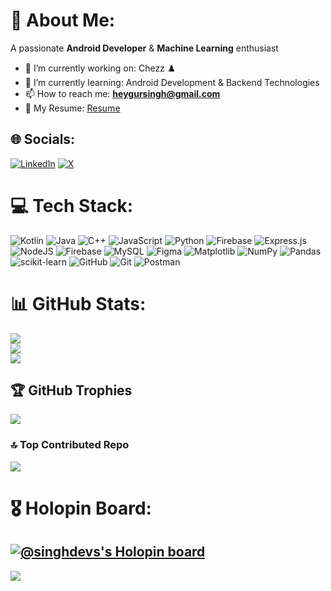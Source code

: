 # 💫 About Me:
A passionate **Android Developer** & **Machine Learning** enthusiast<br><be>
- 🔭 I’m currently working on: Chezz ♟️<be>
- 🌱 I’m currently learning: Android Development & Backend Technologies<be>
- 📫 How to reach me: **heygursingh@gmail.com**
- 📄 My Resume: [Resume](https://drive.google.com/file/d/1jBsBmJorluIt4GQTceeGedb4Y-WLycTH/view)


## 🌐 Socials:
[![LinkedIn](https://img.shields.io/badge/LinkedIn-%230077B5.svg?logo=linkedin&logoColor=white)](https://linkedin.com/in/singh-guransh) [![X](https://img.shields.io/badge/X-black.svg?logo=X&logoColor=white)](https://x.com/guranshSinghh) 

# 💻 Tech Stack:
![Kotlin](https://img.shields.io/badge/kotlin-%237F52FF.svg?style=for-the-badge&logo=kotlin&logoColor=white) ![Java](https://img.shields.io/badge/java-%23ED8B00.svg?style=for-the-badge&logo=openjdk&logoColor=white) ![C++](https://img.shields.io/badge/c++-%2300599C.svg?style=for-the-badge&logo=c%2B%2B&logoColor=white) ![JavaScript](https://img.shields.io/badge/javascript-%23323330.svg?style=for-the-badge&logo=javascript&logoColor=%23F7DF1E) ![Python](https://img.shields.io/badge/python-3670A0?style=for-the-badge&logo=python&logoColor=ffdd54) ![Firebase](https://img.shields.io/badge/firebase-%23039BE5.svg?style=for-the-badge&logo=firebase) ![Express.js](https://img.shields.io/badge/express.js-%23404d59.svg?style=for-the-badge&logo=express&logoColor=%2361DAFB) ![NodeJS](https://img.shields.io/badge/node.js-6DA55F?style=for-the-badge&logo=node.js&logoColor=white) ![Firebase](https://img.shields.io/badge/firebase-a08021?style=for-the-badge&logo=firebase&logoColor=ffcd34) ![MySQL](https://img.shields.io/badge/mysql-4479A1.svg?style=for-the-badge&logo=mysql&logoColor=white) ![Figma](https://img.shields.io/badge/figma-%23F24E1E.svg?style=for-the-badge&logo=figma&logoColor=white) ![Matplotlib](https://img.shields.io/badge/Matplotlib-%23ffffff.svg?style=for-the-badge&logo=Matplotlib&logoColor=black) ![NumPy](https://img.shields.io/badge/numpy-%23013243.svg?style=for-the-badge&logo=numpy&logoColor=white) ![Pandas](https://img.shields.io/badge/pandas-%23150458.svg?style=for-the-badge&logo=pandas&logoColor=white) ![scikit-learn](https://img.shields.io/badge/scikit--learn-%23F7931E.svg?style=for-the-badge&logo=scikit-learn&logoColor=white) ![GitHub](https://img.shields.io/badge/github-%23121011.svg?style=for-the-badge&logo=github&logoColor=white) ![Git](https://img.shields.io/badge/git-%23F05033.svg?style=for-the-badge&logo=git&logoColor=white) ![Postman](https://img.shields.io/badge/Postman-FF6C37?style=for-the-badge&logo=postman&logoColor=white)

# 📊 GitHub Stats:
![](https://github-readme-stats.vercel.app/api?username=singhDevs&theme=merko&hide_border=false&include_all_commits=true&count_private=false)<br/>
![](https://github-readme-streak-stats.herokuapp.com/?user=singhDevs&theme=merko&hide_border=false)<br/>
![](https://github-readme-stats.vercel.app/api/top-langs/?username=singhDevs&theme=merko&hide_border=false&include_all_commits=true&count_private=false&layout=compact)

## 🏆 GitHub Trophies
![](https://github-profile-trophy.vercel.app/?username=singhDevs&theme=onedark&no-frame=false&no-bg=true&margin-w=4)

### 🔝 Top Contributed Repo
![](https://github-contributor-stats.vercel.app/api?username=singhDevs&limit=5&theme=dark&combine_all_yearly_contributions=true)

# 🎖️ Holopin Board:
[![@singhdevs's Holopin board](https://holopin.me/singhdevs)](https://holopin.io/@singhdevs)
---
[![](https://visitcount.itsvg.in/api?id=singhDevs&icon=0&color=1)](https://visitcount.itsvg.in)

<!-- Proudly created with GPRM ( https://gprm.itsvg.in ) -->
